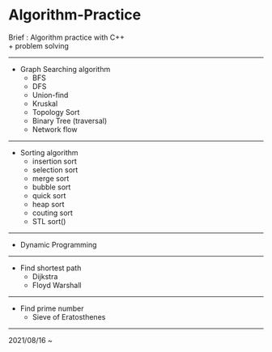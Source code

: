 # Algorithm-Practice
Brief : Algorithm practice with C++<br>
\+ problem solving
<hr>

* Graph Searching algorithm
  * BFS
  * DFS
  * Union-find
  * Kruskal
  * Topology Sort
  * Binary Tree (traversal)
  * Network flow
<hr>

* Sorting algorithm
  * insertion sort
  * selection sort
  * merge sort
  * bubble sort
  * quick sort
  * heap sort
  * couting sort
  * STL sort()
<hr>

* Dynamic Programming

<hr>

* Find shortest path
  * Dijkstra
  * Floyd Warshall
<hr>

* Find prime number
  * Sieve of Eratosthenes
<hr>

2021/08/16 ~
